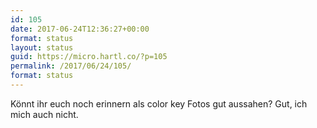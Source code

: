 ```yaml
---
id: 105
date: 2017-06-24T12:36:27+00:00
format: status
layout: status
guid: https://micro.hartl.co/?p=105
permalink: /2017/06/24/105/
format: status
---
```

Könnt ihr euch noch erinnern als color key Fotos gut aussahen? Gut, ich mich auch nicht.